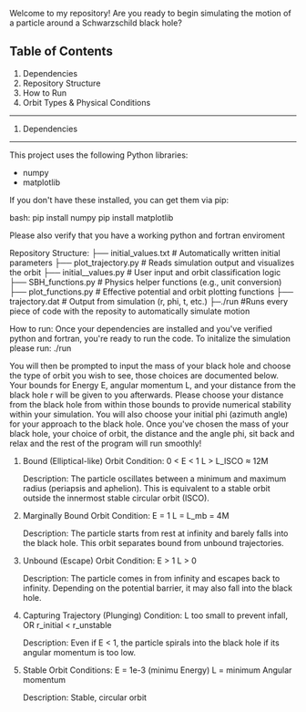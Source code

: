 Welcome to my repository! Are you ready to begin simulating the motion of a particle around a Schwarzschild black hole?

Table of Contents
------------------
1. Dependencies
2. Repository Structure
3. How to Run
4. Orbit Types & Physical Conditions

------------------------------------------------------------

1. Dependencies
-----------------
This project uses the following Python libraries:
- numpy
- matplotlib

If you don't have these installed, you can get them via pip:

bash:
pip install numpy
pip install matplotlib

Please also verify that you have a working python and fortran enviroment

Repository Structure:
├── initial_values.txt           # Automatically written initial parameters
├── plot_trajectory.py          # Reads simulation output and visualizes the orbit
├── initial__values.py          # User input and orbit classification logic
├── SBH_functions.py            # Physics helper functions (e.g., unit conversion)
├── plot_functions.py           # Effective potential and orbit plotting functions
├── trajectory.dat              # Output from simulation (r, phi, t, etc.)
├─./run                         #Runs every piece of code with the reposity to automatically simulate motion

How to run:
Once your dependencies are installed and you've verified python and fortran, you're ready to run the code. To initalize the simulation 
please run:
./run

You will then be prompted to input the mass of your black hole and choose the type of orbit you wish to see, those choices are documented below. 
Your bounds for Energy E, angular momentum L, and your distance from the black hole r will be given to you afterwards. Please choose your distance
from the black hole from within those bounds to provide numerical stability within your simulation. You will also choose your initial phi (azimuth angle)
for your approach to the black hole.
Once you've chosen the mass of your black hole, your choice of orbit, the distance and the angle phi, sit back and relax and the rest of the program will run smoothly!
  1. Bound (Elliptical-like) Orbit
      Condition:
      0 < E < 1
      L > L_ISCO ≈ 12M
  
      Description:
      The particle oscillates between a minimum and maximum radius (periapsis and aphelion).
      This is equivalent to a stable orbit outside the innermost stable circular orbit (ISCO).
  
  2. Marginally Bound Orbit
      Condition:
      E = 1
      L = L_mb = 4M
  
      Description:
      The particle starts from rest at infinity and barely falls into the black hole.
      This orbit separates bound from unbound trajectories.
  
  3. Unbound (Escape) Orbit
      Condition:
      E > 1
      L > 0
  
      Description:
      The particle comes in from infinity and escapes back to infinity.
      Depending on the potential barrier, it may also fall into the black hole.
  
  4. Capturing Trajectory (Plunging)
      Condition:
      L too small to prevent infall, OR
      r_initial < r_unstable
  
      Description:
      Even if E < 1, the particle spirals into the black hole if its angular momentum is too low.
  
  5. Stable Orbit
     Conditions:
     E = 1e-3 (minimu Energy)
     L = minimum Angular momentum
  
     Description:
     Stable, circular orbit
  
    
